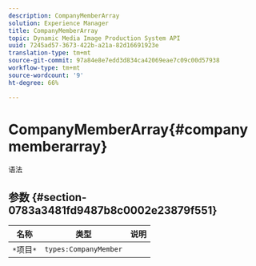 ```yaml
---
description: CompanyMemberArray
solution: Experience Manager
title: CompanyMemberArray
topic: Dynamic Media Image Production System API
uuid: 7245ad57-3673-422b-a21a-82d16691923e
translation-type: tm+mt
source-git-commit: 97a84e8e7edd3d834ca42069eae7c09c00d57938
workflow-type: tm+mt
source-wordcount: '9'
ht-degree: 66%

---
```



# CompanyMemberArray{#companymemberarray}

语法

## 参数 {#section-0783a3481fd9487b8c0002e23879f551}

| 名称 | 类型 | 说明 |
|---|---|---|
| `*`项目`*` | `types:CompanyMember` |  |

